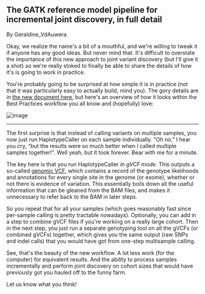 ## The GATK reference model pipeline for incremental joint discovery, in full detail

By Geraldine_VdAuwera

<p>Okay, we realize the name's a bit of a mouthful, and we're willing to tweak it if anyone has any good ideas. But never mind that. It's difficult to overstate the importance of this new approach to joint variant discovery (but I'll give it a shot) so we're really stoked to finally be able to share the details of how it's is going to work in practice.</p>

<p>You're probably going to be surprised at how simple it is in practice (not that it was particularly easy to actually build, mind you). The gory details are in <a rel="nofollow" href="http://www.broadinstitute.org/gatk/guide/article?id=3893">the new document here</a>, but here's an overview of how it looks within the Best Practices workflow you all know and (hopefully) love:</p>

<p><img src="https://us.v-cdn.net/5019796/uploads/FileUpload/cd/c16b93f652d57c8986a538dd72e4d9.png" alt="image" class="embedImage-img importedEmbed-img"></img></p>

<hr></hr><p>The first surprise is that instead of calling variants on multiple samples, you now just run HaplotypeCaller on each sample individually. "Oh no," I hear you cry, "but the results were so much better when I called multiple samples together!". Well yeah, but it took forever. Bear with me for a minute.</p>

<p>The key here is that you run HaplotypeCaller <em>in gVCF mode</em>. This outputs a so-called <a rel="nofollow" href="http://www.broadinstitute.org/gatk/guide/article?id=2940">genomic VCF</a>, which contains a record of the genotype likelihoods and annotations for every single site in the genome (or exome), whether or not there is evidence of variation. This essentially boils down all the useful information that can be gleaned from the BAM files, and makes it unnecessary to refer back to the BAM in later steps.</p>

<p>So you repeat that for all your samples (which goes reasonably fast since per-sample calling is pretty tractable nowadays). Optionally, you can add in a step to combine gVCF files if you're working on a really large cohort. Then in the next step, you just run a separate genotyping tool on all the gVCFs (or combined gVCFs) together, which gives you the same output (raw SNPs and indel calls) that you would have got from one-step multisample calling.</p>

<p>See, that's the beauty of the new workflow. A lot less work (for the computer) for equivalent results. And the ability to process samples incrementally and perform joint discovery on cohort sizes that would have previously got you hauled off to the funny farm.</p>

<p>Let us know what you think!</p>
